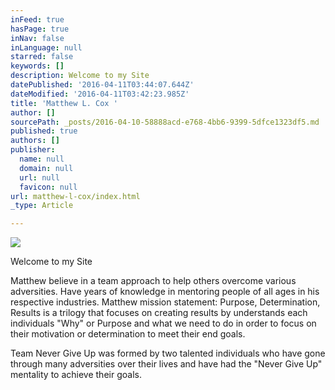 ```yaml
---
inFeed: true
hasPage: true
inNav: false
inLanguage: null
starred: false
keywords: []
description: Welcome to my Site
datePublished: '2016-04-11T03:44:07.644Z'
dateModified: '2016-04-11T03:42:23.985Z'
title: 'Matthew L. Cox '
author: []
sourcePath: _posts/2016-04-10-58888acd-e768-4bb6-9399-5dfce1323df5.md
published: true
authors: []
publisher:
  name: null
  domain: null
  url: null
  favicon: null
url: matthew-l-cox/index.html
_type: Article

---
```

![](https://s3-us-west-2.amazonaws.com/the-grid-img/p/09e5c439714b9c1fbfc93ebcb19ca79d1c622217.png)

Welcome to my Site

Matthew believe in a team approach to help others overcome various adversities. Have years of knowledge in mentoring people of all ages in his respective industries. Matthew mission statement: Purpose, Determination, Results is a trilogy that focuses on creating results by understands each individuals "Why" or Purpose and what we need to do in order to focus on their motivation or determination to meet their end goals.

Team Never Give Up was formed by two talented individuals who have gone through many adversities over their lives and have had the "Never Give Up" mentality to achieve their goals.